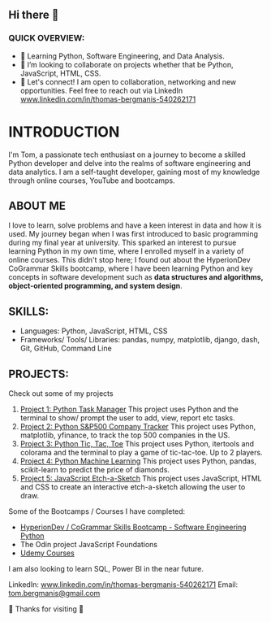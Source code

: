 ## Hi there 👋


### QUICK OVERVIEW: 
- 🌱 Learning Python, Software Engineering, and Data Analysis.
- 👯 I’m looking to collaborate on projects whether that be Python, JavaScript, HTML, CSS.
- 🔭 Let's connect! I am open to collaboration, networking and new opportunities. Feel free to reach out via LinkedIn www.linkedin.com/in/thomas-bergmanis-540262171

# INTRODUCTION
I'm Tom, a passionate tech enthusiast on a journey to become a skilled Python developer and delve into the realms of software engineering and data analytics. I am a self-taught developer, gaining most of my knowledge through online courses, YouTube and bootcamps. 

## ABOUT ME
I love to learn, solve problems and have a keen interest in data and how it is used. My journey began when I was first introduced to basic programming during my final year at university. This sparked an interest to pursue learning Python in my own time, where I enrolled myself in a variety of online courses. This didn't stop here; I found out about the HyperionDev CoGrammar Skills bootcamp, where I have been learning Python and key concepts in software development such as **data structures and algorithms, object-oriented programming, and system design**.

## SKILLS:
- Languages: Python, JavaScript, HTML, CSS
- Frameworks/ Tools/ Libraries: pandas, numpy, matplotlib, django, dash, Git, GitHub, Command Line 

## PROJECTS:

Check out some of my projects 

1. [Project 1: Python Task Manager](https://github.com/TomBergmanis/finalCapstone)
       This project uses Python and the terminal to show/ prompt the user to add, view, report etc tasks.   
2. [Project 2: Python S&P500 Company Tracker](https://github.com/TomBergmanis/sp_500_tracker)
       This project uses Python, matplotlib, yfinance, to track the top 500 companies in the US. 
3. [Project 3: Python Tic, Tac, Toe](https://github.com/TomBergmanis/python_tic_tac_toe)
       This project uses Python, itertools and colorama and the terminal to play a game of tic-tac-toe. Up to 2 players.
4. [Project 4: Python Machine Learning](https://github.com/TomBergmanis/python_diamonds)
       This project uses Python, pandas, scikit-learn to predict the price of diamonds.        
5. [Project 5: JavaScript Etch-a-Sketch](https://github.com/TomBergmanis/etch-a-sketch)
       This project uses JavaScript, HTML and CSS to create an interactive etch-a-sketch allowing the user to draw. 

Some of the Bootcamps / Courses I have completed: 
- [HyperionDev / CoGrammar Skills Bootcamp - Software Engineering Python](https://www.hyperiondev.com/portfolio/TB23110010900/) 
- The Odin project JavaScript Foundations
- [Udemy Courses](certificates)

I am also looking to learn SQL, Power BI in the near future. 

LinkedIn: www.linkedin.com/in/thomas-bergmanis-540262171
Email: tom.bergmanis@gmail.com


👋 Thanks for visiting 👋


